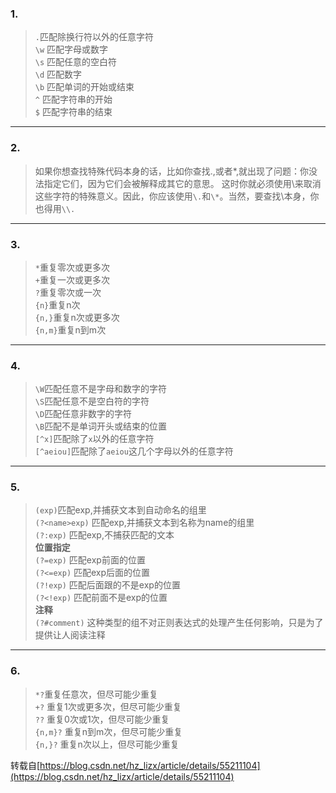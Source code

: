 ### 1.
> `.`匹配除换行符以外的任意字符 </br>
`\w` 匹配字母或数字</br>
`\s` 匹配任意的空白符</br>
`\d` 匹配数字</br>
`\b` 匹配单词的开始或结束</br>
`^` 匹配字符串的开始</br>
<code>$</code> 匹配字符串的结束</br>

***
### 2.
>如果你想查找特殊代码本身的话，比如你查找.,或者*,就出现了问题：你没法指定它们，因为它们会被解释成其它的意思。
这时你就必须使用\来取消这些字符的特殊意义。因此，你应该使用`\.`和`\*`。当然，要查找\本身，你也得用`\\.`

***
### 3.
>`*`重复零次或更多次</br>
`+`重复一次或更多次</br>
`?`重复零次或一次</br>
`{n}`重复n次</br>
`{n,}`重复n次或更多次</br>
`{n,m}`重复n到m次</br>

***
### 4.
>`\W`匹配任意不是字母和数字的字符</br>
`\S`匹配任意不是空白符的字符</br>
`\D`匹配任意非数字的字符</br>
`\B`匹配不是单词开头或结束的位置</br>
`[^x]`匹配除了`x`以外的任意字符</br>
`[^aeiou]`匹配除了`aeiou`这几个字母以外的任意字符

***
### 5.
>`(exp)`匹配exp,并捕获文本到自动命名的组里</br>
`(?<name>exp)` 匹配exp,并捕获文本到名称为name的组里</br>
`(?:exp)` 匹配exp,不捕获匹配的文本</br>
**位置指定**</br>
`(?=exp)` 匹配exp前面的位置</br>
`(?<=exp)` 匹配exp后面的位置</br>
`(?!exp)` 匹配后面跟的不是exp的位置</br>
`(?<!exp)` 匹配前面不是exp的位置</br>
**注释**</br>
`(?#comment)` 这种类型的组不对正则表达式的处理产生任何影响，只是为了提供让人阅读注释

****
### 6.
>`*?`重复任意次，但尽可能少重复</br>
`+?` 重复1次或更多次，但尽可能少重复</br>
`??` 重复0次或1次，但尽可能少重复</br>
`{n,m}?` 重复n到m次，但尽可能少重复</br>
`{n,}?` 重复n次以上，但尽可能少重复</br>

转载自[https://blog.csdn.net/hz_lizx/article/details/55211104](https://blog.csdn.net/hz_lizx/article/details/55211104)
